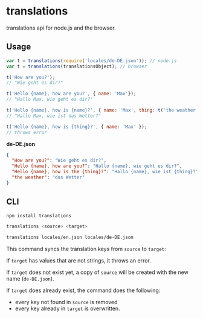 # translations
translations api for node.js and the browser.

## Usage

```js
var t = translations(require('locales/de-DE.json')); // node.js
var t = translations(translationsObject); // browser

t('How are you?');
// "Wie geht es dir?"

t('Hello {name}, how are you?', { name: 'Max'});
// "Hallo Max, wie geht es dir?"

t('Hello {name}, how is {name}?', { name: 'Max', thing: t('the weather')});
// "Hallo Max, wie ist das Wetter?"

t('Hello {name}, how is {thing}?', { name: 'Max' });
// throws error
```

__de-DE.json__

```json
{
  "How are you?": "Wie geht es dir?",
  "Hello {name}, how are you?": "Hallo {name}, wie geht es dir?",
  "Hello {name}, how is the {thing}?": "Hallo {name}, wie ist {thing}?",
  "the weather": "das Wetter"
}
```

## CLI

```bash
npm install translations

translations <source> <target>

translations locales/en.json locales/de-DE.json
```

This command syncs the translation keys from `source` to `target`:

If `target` has values that are not strings, it throws an error.

If `target` does not exist yet, a copy of `source` will be created with the new name (`de-DE.json`).

If `target` does already exist, the command does the following:
- every key not found in `source` is removed
- every key already in `target` is overwritten.
